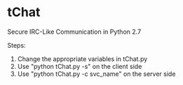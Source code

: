 # tChat
Secure IRC-Like Communication in Python 2.7

Steps:
1. Change the appropriate variables in tChat.py
2. Use "python tChat.py -s" on the client side
3. Use "python tChat.py -c svc_name" on the server side
